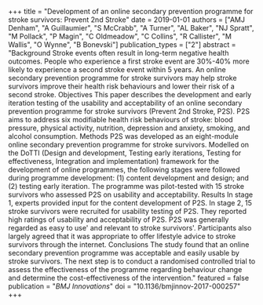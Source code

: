 +++
title = "Development of an online secondary prevention programme for stroke survivors: Prevent 2nd Stroke"
date = 2019-01-01
authors = ["AMJ Denham", "A Guillaumier", "S McCrabb", "A Turner", "AL Baker", "NJ Spratt", "M Pollack", "P Magin", "C Oldmeadow", "C Collins", "R Callister", "M Wallis", "O Wynne", "B Bonevski"]
publication_types = ["2"]
abstract = "Background Stroke events often result in long-term negative health outcomes. People who experience a first stroke event are 30%-40% more likely to experience a second stroke event within 5 years. An online secondary prevention programme for stroke survivors may help stroke survivors improve their health risk behaviours and lower their risk of a second stroke. Objectives This paper describes the development and early iteration testing of the usability and acceptability of an online secondary prevention programme for stroke survivors (Prevent 2nd Stroke, P2S). P2S aims to address six modifiable health risk behaviours of stroke: blood pressure, physical activity, nutrition, depression and anxiety, smoking, and alcohol consumption. Methods P2S was developed as an eight-module online secondary prevention programme for stroke survivors. Modelled on the DoTTI (Design and development, Testing early iterations, Testing for effectiveness, Integration and implementation) framework for the development of online programmes, the following stages were followed during programme development: (1) content development and design; and (2) testing early iteration. The programme was pilot-tested with 15 stroke survivors who assessed P2S on usability and acceptability. Results In stage 1, experts provided input for the content development of P2S. In stage 2, 15 stroke survivors were recruited for usability testing of P2S. They reported high ratings of usability and acceptability of P2S. P2S was generally regarded as easy to use' and relevant to stroke survivors'. Participants also largely agreed that it was appropriate to offer lifestyle advice to stroke survivors through the internet. Conclusions The study found that an online secondary prevention programme was acceptable and easily usable by stroke survivors. The next step is to conduct a randomised controlled trial to assess the effectiveness of the programme regarding behaviour change and determine the cost-effectiveness of the intervention."
featured = false
publication = "*BMJ Innovations*"
doi = "10.1136/bmjinnov-2017-000257"
+++

